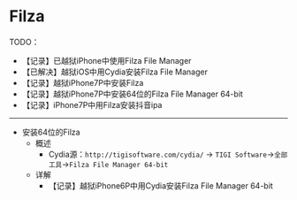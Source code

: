 # Filza

TODO：

* 【记录】已越狱iPhone中使用Filza File Manager
* 【已解决】越狱iOS中用Cydia安装Filza File Manager
* 【记录】越狱iPhone7P中安装Filza
* 【记录】越狱iPhone7P中安装64位的Filza File Manager 64-bit
* 【记录】iPhone7P中用Filza安装抖音ipa

---

* 安装64位的Filza
  * 概述
    * Cydia源：`http://tigisoftware.com/cydia/` -> `TIGI Software`->`全部工具`->`Filza File Manager 64-bit`
  * 详解
    * 【记录】越狱iPhone6P中用Cydia安装Filza File Manager 64-bit
